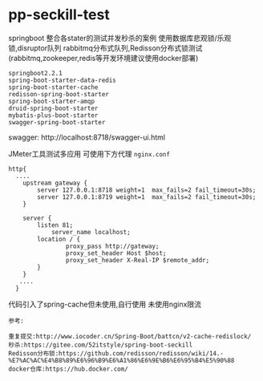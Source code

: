 # pp-seckill-test

springboot 整合各stater的测试并发秒杀的案例
使用数据库悲观锁/乐观锁,disruptor队列 rabbitmq分布式队列,Redisson分布式锁测试
(rabbitmq,zookeeper,redis等开发环境建议使用docker部署)

```
springboot2.2.1 
spring-boot-starter-data-redis
spring-boot-starter-cache
redisson-spring-boot-starter
spring-boot-starter-amqp
druid-spring-boot-starter
mybatis-plus-boot-starter
swagger-spring-boot-starter
```
swagger: http://localhost:8718/swagger-ui.html

 JMeter工具测试多应用 可使用下方代理
`nginx.conf`
```
http{
  ....
	upstream gateway {
        server 127.0.0.1:8718 weight=1  max_fails=2 fail_timeout=30s;
        server 127.0.0.1:8719 weight=1  max_fails=2 fail_timeout=30s;
    }
	
    server {
        listen 81;
		    server_name localhost;
        location / {
			    proxy_pass http://gateway;
			    proxy_set_header Host $host;
			    proxy_set_header X-Real-IP $remote_addr;
        }
    }
   ....
  }
```
代码引入了spring-cache但未使用,自行使用
未使用nginx限流

`参考: `
```
重复提交:http://www.iocoder.cn/Spring-Boot/battcn/v2-cache-redislock/
秒杀:https://gitee.com/52itstyle/spring-boot-seckill
Redisson分布锁:https://github.com/redisson/redisson/wiki/14.-%E7%AC%AC%E4%B8%89%E6%96%B9%E6%A1%86%E6%9E%B6%E6%95%B4%E5%90%88
docker仓库:https://hub.docker.com/
```
